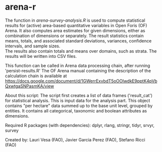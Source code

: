 # arena-r
  The function in _arena-survey-analysis.R_ is used to compute statistical results for (active) area-based quantitative variables in Open Foris (OF) Arena.
  It also computes area estimates for given dimensions, either as combination of dimensions or separately. 
  The result statistics contain means, totals, and associated standard deviations, variances, confidence intervals, and sample sizes.  
  The results also contain totals and means over domains, such as strata.
  The results will be written into CSV files.
  
  This function can be called in Arena data processing chain, after running 'persist-results.R'
  The OF Arena manual containing the description of the calculation chain is available at https://docs.google.com/document/d/1GWerrExvbdT5oOOlwdkE9pptK4pVbQxwtgaSNPasmKA/view
   
  About this script:
  The script first creates a list of data frames ('result_cat') for statistical analysis. This is input data for the analysis part. 
  This object contains "per hectare" data summed up to the base unit level, grouped by entities. It contains all categorical, taxonomic and boolean attributes as dimensions.
  
  Required R packages (with dependencies): dplyr, rlang, stringr, tidyr, srvyr, survey
  
  Created by:   Lauri Vesa (FAO), Javier Garcia Perez (FAO), Stefano Ricci (FAO)
